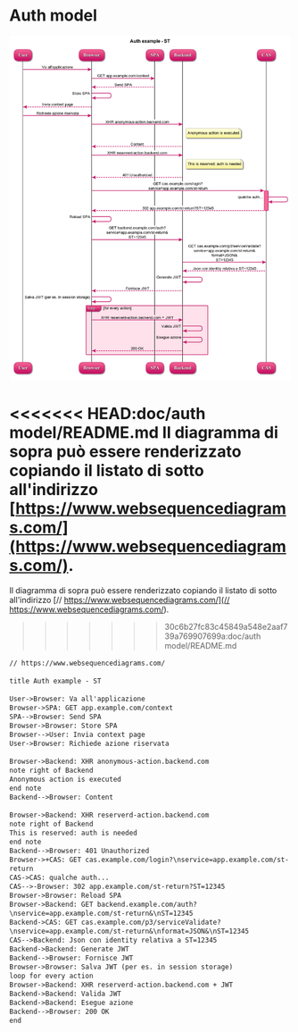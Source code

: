 # Auth model

![Auth model](sequence-diagram.png)

<<<<<<< HEAD:doc/auth model/README.md
Il diagramma di sopra può essere renderizzato copiando il listato di sotto all'indirizzo [https://www.websequencediagrams.com/](https://www.websequencediagrams.com/).
=======
Il diagramma di sopra può essere renderizzato copiando il listato di sotto all'indirizzo [// https://www.websequencediagrams.com/](// https://www.websequencediagrams.com/).
>>>>>>> 30c6b27fc83c45849a548e2aaf739a769907699a:doc/auth model/README.md

```
// https://www.websequencediagrams.com/

title Auth example - ST

User->Browser: Va all'applicazione
Browser->SPA: GET app.example.com/context
SPA-->Browser: Send SPA
Browser->Browser: Store SPA
Browser-->User: Invia context page
User->Browser: Richiede azione riservata

Browser->Backend: XHR anonymous-action.backend.com
note right of Backend
Anonymous action is executed
end note
Backend-->Browser: Content

Browser->Backend: XHR reserverd-action.backend.com
note right of Backend
This is reserved: auth is needed
end note
Backend-->Browser: 401 Unauthorized
Browser->+CAS: GET cas.example.com/login?\nservice=app.example.com/st-return
CAS->CAS: qualche auth...
CAS-->-Browser: 302 app.example.com/st-return?ST=12345
Browser->Browser: Reload SPA
Browser->Backend: GET backend.example.com/auth?\nservice=app.example.com/st-return&\nST=12345
Backend->CAS: GET cas.example.com/p3/serviceValidate?\nservice=app.example.com/st-return&\nformat=JSON&\nST=12345
CAS-->Backend: Json con identity relativa a ST=12345
Backend->Backend: Generate JWT
Backend-->Browser: Fornisce JWT
Browser->Browser: Salva JWT (per es. in session storage)
loop for every action
Browser->Backend: XHR reserverd-action.backend.com + JWT
Backend->Backend: Valida JWT
Backend->Backend: Esegue azione
Backend-->Browser: 200 OK
end
```
